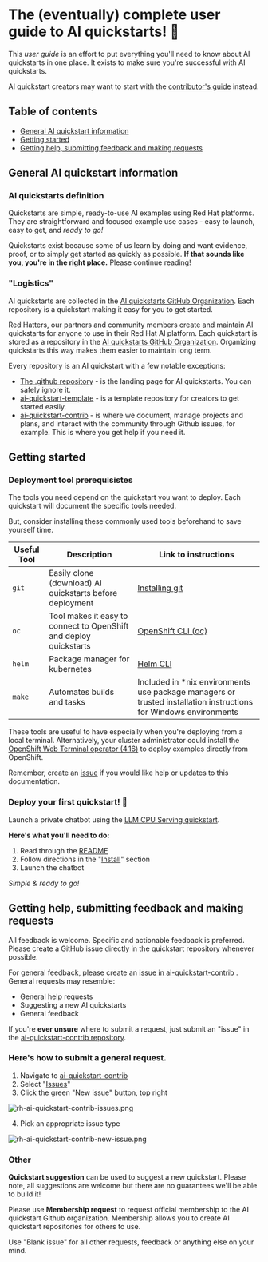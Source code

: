 # The (eventually) complete user guide to AI quickstarts! :raised_hands: 

This *user guide* is an effort 
to put everything you'll need to know about AI quickstarts in one place. It
exists to make sure you're successful with AI quickstarts. 

AI quickstart creators may want to start with the 
[contributor's guide](CONTRIBUTING.md)
instead.

## Table of contents
* [General AI quickstart information](#general-ai-quickstart-information)
* [Getting started](#getting-started)
* [Getting help, submitting feedback and making requests](#getting-help-submitting-feedback-and-making-requests)

## General AI quickstart information 

### AI quickstarts definition 

Quickstarts are simple, ready-to-use AI examples using Red Hat platforms. 
They are straightforward and focused example use cases - easy to launch, easy to
get, and *ready to go!*

Quickstarts exist because some of us learn by doing and want evidence, proof, or
to simply get started as quickly as possible. **If that sounds like you, you're
in the right place.** Please continue reading!

### "Logistics" 

AI quickstarts are collected in the 
[AI quickstarts GitHub Organization](https://github.com/rh-ai-quickstart). 
Each repository is a quickstart making it easy for you to get started. 

Red Hatters, our partners and community members create and maintain AI
quickstarts for anyone to use in their Red Hat AI platform. Each quickstart is
stored as a repository in the 
[AI quickstarts GitHub Organization](https://github.com/rh-ai-quickstart). 
Organizing quickstarts this way makes them easier to maintain long term. 

Every repository is an AI quickstart with a few notable exceptions: 
* [The .github repository](https://github.com/rh-ai-quickstart/.github) - is the landing page for AI quickstarts. You can safely ignore it.
* [ai-quickstart-template](https://github.com/rh-ai-quickstart/ai-quickstart-template) - is a template repository for creators to get started easily.
* [ai-quickstart-contrib](https://github.com/rh-ai-quickstart/ai-quickstart-contrib) - is where we document, manage projects and plans, and interact with the community through Github issues, for example. This is where you get help if you need it. 


## Getting started

### Deployment tool prerequisistes 

The tools you need depend on the quickstart you want to deploy. Each quickstart
will document the specific tools needed. 

But, consider installing these commonly used tools beforehand to save yourself time. 

| Useful Tool | Description | Link to instructions | 
| --- | --- | --- | 
| `git` | Easily clone (download) AI quickstarts before deployment | [Installing git](https://git-scm.com/book/en/v2/Getting-Started-Installing-Git) | 
| `oc` | Tool makes it easy to connect to OpenShift and deploy quickstarts | [OpenShift CLI (oc)](https://docs.redhat.com/en/documentation/openshift_container_platform/4.8/html/cli_tools/openshift-cli-oc#cli-getting-started) | 
| `helm` | Package manager for kubernetes | [Helm CLI](https://docs.redhat.com/en/documentation/openshift_container_platform/4.3/html/cli_tools/helm-cli#getting-started-with-helm-on-openshift-container-platform)  | 
| `make` | Automates builds and tasks | Included in \*nix environments use package managers or trusted installation instructions for Windows environments | 

These tools are useful to have especially when you're deploying from a local
terminal. Alternatively, your cluster administrator could install the 
[OpenShift Web Terminal operator (4.16)](https://docs.redhat.com/en/documentation/openshift_container_platform/4.16/html/web_console/web-terminal#installing-web-terminal)
to deploy examples directly from OpenShift. 

Remember, create an 
[issue](https://github.com/rh-ai-quickstart/ai-quickstart-contrib/issues)
 if you would like help or updates to this documentation. 


### Deploy your first quickstart! :rocket: 

Launch a private chatbot using the 
[LLM CPU Serving quickstart](https://github.com/rh-ai-quickstart/llm-cpu-serving). 

**Here's what you'll need to do:**
1. Read through the [README](https://github.com/rh-ai-quickstart/llm-cpu-serving)
2. Follow directions in the "[Install](https://github.com/rh-ai-quickstart/llm-cpu-serving?tab=readme-ov-file#install)" section 
3. Launch the chatbot

*Simple & ready to go!* 


## Getting help, submitting feedback and making requests 

All feedback is welcome. Specific and actionable feedback is preferred. Please
create a GitHub issue directly in the quickstart repository whenever possible.

For general feedback, please create an
[issue in ai-quickstart-contrib](https://github.com/rh-ai-quickstart/ai-quickstart-contrib/issues)
. General requests may resemble: 
* General help requests 
* Suggesting a new AI quickstarts 
* General feedback

If you're **ever unsure** where to submit a request, just submit an "issue" in the 
[ai-quickstart-contrib repository](https://github.com/rh-ai-quickstart/ai-quickstart-contrib/issues).

### Here's how to submit a general request. 
1. Navigate to [ai-quickstart-contrib](https://github.com/rh-ai-quickstart/ai-quickstart-contrib/tree/main)
2. Select "[Issues](https://github.com/rh-ai-quickstart/ai-quickstart-contrib/issues)"
3. Click the green "New issue" button, top right 

![rh-ai-quickstart-contrib-issues.png](assets/images/rh-ai-quickstart-contrib-issues.png)

4. Pick an appropriate issue type 

![rh-ai-quickstart-contrib-new-issue.png](assets/images/rh-ai-quickstart-contrib-new-issue.png)

### Other 

**Quickstart suggestion** can be used to suggest a new quickstart. Please note, all
suggestions are welcome but there are no guarantees we'll be able to build it! 

Please use **Membership request** to request official membership to the AI
quickstart Github organization. Membership allows you to create AI quickstart
repositories for others to use. 

Use "Blank issue" for all other requests, feedback or anything else on your
mind. 


